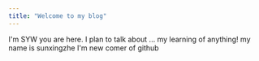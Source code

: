 ```yaml
---
title: "Welcome to my blog"
---
```


I'm SYW you are here. I plan to talk about ...
my learning of anything!
my name is sunxingzhe
I'm new comer of github
